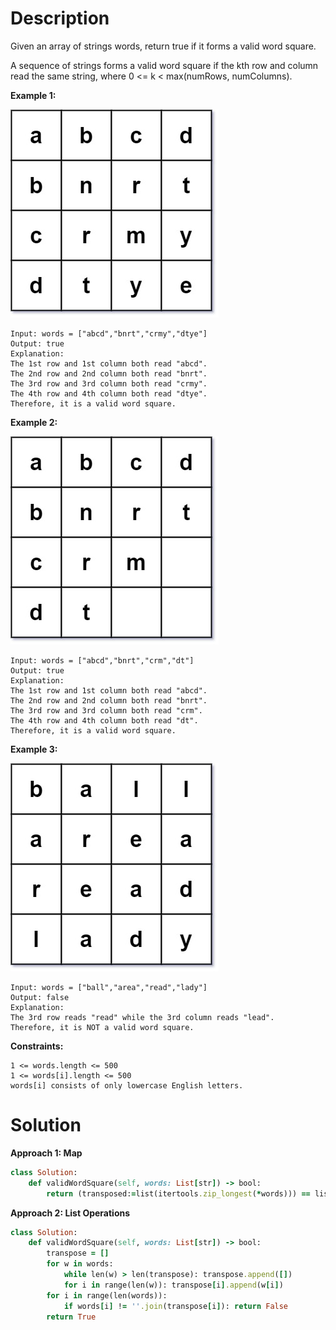 # Description
Given an array of strings words, return true if it forms a valid word square.

A sequence of strings forms a valid word square if the kth row and column read the same string, where 0 <= k < max(numRows, numColumns).

**Example 1:**

![](https://github.com/JiayingLi0803/StrugglingLeetCode/blob/main/Figures/Problem422_1.jpg)
```
Input: words = ["abcd","bnrt","crmy","dtye"]
Output: true
Explanation:
The 1st row and 1st column both read "abcd".
The 2nd row and 2nd column both read "bnrt".
The 3rd row and 3rd column both read "crmy".
The 4th row and 4th column both read "dtye".
Therefore, it is a valid word square.
```
**Example 2:**

![](https://github.com/JiayingLi0803/StrugglingLeetCode/blob/main/Figures/Problem422_2.jpg)
```
Input: words = ["abcd","bnrt","crm","dt"]
Output: true
Explanation:
The 1st row and 1st column both read "abcd".
The 2nd row and 2nd column both read "bnrt".
The 3rd row and 3rd column both read "crm".
The 4th row and 4th column both read "dt".
Therefore, it is a valid word square.
```
**Example 3:**

![](https://github.com/JiayingLi0803/StrugglingLeetCode/blob/main/Figures/Problem422_3.jpg)
```
Input: words = ["ball","area","read","lady"]
Output: false
Explanation:
The 3rd row reads "read" while the 3rd column reads "lead".
Therefore, it is NOT a valid word square.
```
**Constraints:**
```
1 <= words.length <= 500
1 <= words[i].length <= 500
words[i] consists of only lowercase English letters.
```
# Solution
**Approach 1: Map**
```ruby
class Solution:
    def validWordSquare(self, words: List[str]) -> bool:
        return (transposed:=list(itertools.zip_longest(*words))) == list(zip(*transposed))
```
**Approach 2: List Operations**
```ruby
class Solution:
    def validWordSquare(self, words: List[str]) -> bool:
        transpose = []
        for w in words:
            while len(w) > len(transpose): transpose.append([])
            for i in range(len(w)): transpose[i].append(w[i])
        for i in range(len(words)):
            if words[i] != ''.join(transpose[i]): return False
        return True
```
